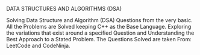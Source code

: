 DATA STRUCTURES AND ALGORITHMS (DSA)

Solving Data Structure and Algorithm (DSA) Questions from the very basic. 
All the Problems are Solved keeping C++ as the Base Language.
Exploring the variations that exist around a specified Question and Understanding the Best Approach to a Stated Problem.
The Questions Solved are taken From: LeetCode and CodeNinja.
